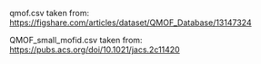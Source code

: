 qmof.csv taken from: https://figshare.com/articles/dataset/QMOF_Database/13147324

QMOF_small_mofid.csv taken from: https://pubs.acs.org/doi/10.1021/jacs.2c11420 
